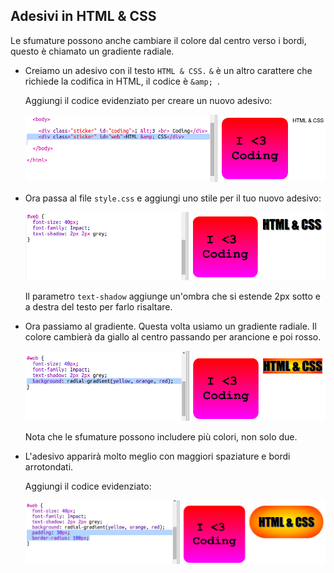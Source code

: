 ## Adesivi in HTML & CSS

Le sfumature possono anche cambiare il colore dal centro verso i bordi, questo è chiamato un gradiente radiale.

+ Creiamo un adesivo con il testo ` HTML & CSS. ` `&` è un altro carattere che richiede la codifica in HTML, il codice è `&amp; `.
    
    Aggiungi il codice evidenziato per creare un nuovo adesivo:
    
    ![screenshot](images/stickers-web-html.png)

+ Ora passa al file ` style.css ` e aggiungi uno stile per il tuo nuovo adesivo:
    
    ![screenshot](images/stickers-web-font.png)
    
    Il parametro `text-shadow` aggiunge un'ombra che si estende 2px sotto e a destra del testo per farlo risaltare.

+ Ora passiamo al gradiente. Questa volta usiamo un gradiente radiale. Il colore cambierà da giallo al centro passando per arancione e poi rosso.
    
    ![screenshot](images/stickers-web-gradient.png)
    
    Nota che le sfumature possono includere più colori, non solo due.

+ L'adesivo apparirà molto meglio con maggiori spaziature e bordi arrotondati.
    
    Aggiungi il codice evidenziato:
    
    ![screenshot](images/stickers-web-padding.png)